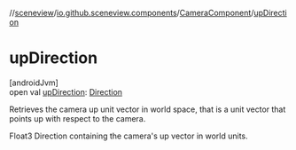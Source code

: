 //[sceneview](../../../index.md)/[io.github.sceneview.components](../index.md)/[CameraComponent](index.md)/[upDirection](up-direction.md)

# upDirection

[androidJvm]\
open val [upDirection](up-direction.md): [Direction](../../io.github.sceneview.math/index.md#1758682841%2FClasslikes%2F-1571379623)

Retrieves the camera up unit vector in world space, that is a unit vector that points up with respect to the camera.

Float3 Direction containing the camera's up vector in world units.
